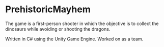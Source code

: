 # PrehistoricMayhem

The game is a first-person shooter in which the objective is to collect the dinosaurs while avoiding or shooting the dragons. 

Written in C# using the Unity Game Engine. Worked on as a team.
